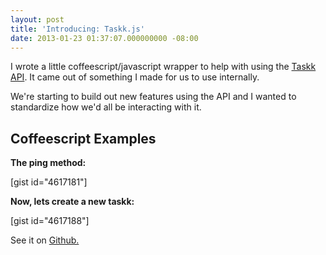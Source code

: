 ```yaml
---
layout: post
title: 'Introducing: Taskk.js'
date: 2013-01-23 01:37:07.000000000 -08:00
---
```

I wrote a little coffeescript/javascript wrapper to help with using the <a href="https://api.taskk.it">Taskk API</a>. It came out of something I made for us to use internally.

We're starting to build out new features using the API and I wanted to standardize how we'd all be interacting with it.
<h2>Coffeescript Examples</h2>
<strong>The ping method:</strong>

[gist id="4617181"]

<strong>Now, lets create a new taskk:</strong>

[gist id="4617188"]

See it on <a href="https://github.com/form26/taskk-js">Github.</a>
